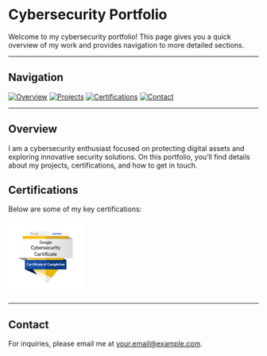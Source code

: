 # Cybersecurity Portfolio

Welcome to my cybersecurity portfolio! This page gives you a quick overview of my work and provides navigation to more detailed sections.

---

## Navigation

[![Overview](https://img.shields.io/badge/Overview-Overview-blue)](#overview)
[![Projects](https://img.shields.io/badge/Projects-Projects-green)](projects.md)
[![Certifications](https://img.shields.io/badge/Certifications-Certifications-red)](certifications.md)
[![Contact](https://img.shields.io/badge/Contact-Contact-orange)](#contact)

---

## Overview

I am a cybersecurity enthusiast focused on protecting digital assets and exploring innovative security solutions. On this portfolio, you’ll find details about my projects, certifications, and how to get in touch.

<!-- More overview content as needed -->
## Certifications

Below are some of my key certifications:

<a href="https://www.credly.com/badges/your-badge-id">
  <img src="assets/images/googlebadge.png" alt="Google Badge" width="150">
</a>


---

## Contact

For inquiries, please email me at [your.email@example.com](mailto:your.email@example.com).
